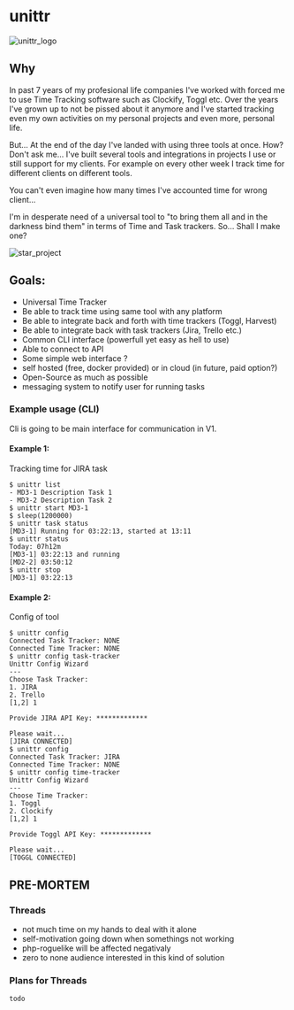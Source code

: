 # unittr

![unittr_logo](https://user-images.githubusercontent.com/1628839/149616114-012681cf-4df3-4223-be03-e41ed0b95335.png)

## Why

In past 7 years of my profesional life companies I've worked with forced me to use Time Tracking software
such as Clockify, Toggl etc. Over the years I've grown up to not be pissed about it anymore and I've started
tracking even my own activities on my personal projects and even more, personal life.

But... At the end of the day I've landed with using three tools at once. How? Don't ask me... I've built several tools and integrations 
in projects I use or still support for my clients. For example on every other week I track time for different clients on different tools.

You can't even imagine how many times I've accounted time for wrong client...

I'm in desperate need of a universal tool to "to bring them all and in the darkness bind them" in terms of Time and Task trackers.
So... Shall I make one?

![star_project](https://img.shields.io/github/stars/sebastianluczak/unittr?label=Star%20this%20project&style=for-the-badge)

## Goals:
- Universal Time Tracker
- Be able to track time using same tool with any platform
- Be able to integrate back and forth with time trackers (Toggl, Harvest)
- Be able to integrate back with task trackers (Jira, Trello etc.)
- Common CLI interface (powerfull yet easy as hell to use)
- Able to connect to API
- Some simple web interface ?
- self hosted (free, docker provided) or in cloud (in future, paid option?)
- Open-Source as much as possible
- messaging system to notify user for running tasks

### Example usage (CLI)

Cli is going to be main interface for communication in V1.

#### Example 1:

Tracking time for JIRA task 

```
$ unittr list
- MD3-1 Description Task 1
- MD3-2 Description Task 2
$ unittr start MD3-1
$ sleep(1200000)
$ unittr task status
[MD3-1] Running for 03:22:13, started at 13:11
$ unittr status
Today: 07h12m
[MD3-1] 03:22:13 and running
[MD2-2] 03:50:12
$ unittr stop
[MD3-1] 03:22:13
```

#### Example 2:

Config of tool

```
$ unittr config
Connected Task Tracker: NONE
Connected Time Tracker: NONE
$ unittr config task-tracker
Unittr Config Wizard
--- 
Choose Task Tracker:
1. JIRA
2. Trello
[1,2] 1

Provide JIRA API Key: *************

Please wait...
[JIRA CONNECTED]
$ unittr config
Connected Task Tracker: JIRA
Connected Time Tracker: NONE
$ unittr config time-tracker
Unittr Config Wizard
--- 
Choose Time Tracker:
1. Toggl
2. Clockify
[1,2] 1

Provide Toggl API Key: *************

Please wait...
[TOGGL CONNECTED]
```

## PRE-MORTEM

### Threads
- not much time on my hands to deal with it alone
- self-motivation going down when somethings not working
- php-roguelike will be affected negativaly
- zero to none audience interested in this kind of solution

### Plans for Threads

```
todo
```
